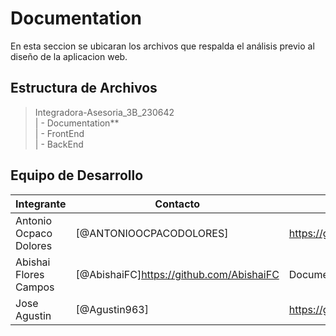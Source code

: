 # Documentation

En esta seccion se ubicaran los archivos que respalda el análisis previo al diseño de la aplicacion web.

## Estructura de Archivos

>Integradora-Asesoria_3B_230642 <br>
>| - Documentation** <br>
>| - FrontEnd <br>
>| - BackEnd <br>

## Equipo de Desarrollo

|Integrante|Contacto|Rol|0bservaciones|
|----------|--------|---|-------------|
|Antonio Ocpaco Dolores|[@ANTONIOOCPACODOLORES]|https://github.com/AbishaiFC|Documentador|Revisado y Aprobado
|Abishai Flores Campos|[@AbishaiFC]https://github.com/AbishaiFC|Documentador|Revisado y Aprobado
|Jose Agustin |[@Agustin963]|https://github.com/Agustin963|Documentador|Revisado y Aprobado

